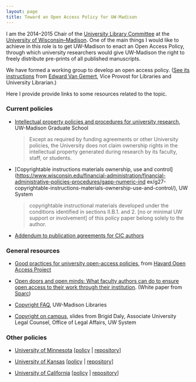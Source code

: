 ```yaml
---
layout: page
title: Toward an Open Access Policy for UW-Madison
---
```


I am the 2014&ndash;2015 Chair of the
[University Library Committee](https://www.library.wisc.edu/about/university-library-committee/)
at the [University of Wisconsin&ndash;Madison](http://www.wisc.edu).
One of the main things I would like to achieve in this role is to get
UW-Madison to enact an Open Access Policy, through which university
researchers would give UW-Madison the right to freely distribute
pre-prints of all published manuscripts.

We have formed a working group to develop an open access
policy. ([See its instructions](../assets/OAWG_Charge_112014pdf.pdf)
from
[Edward Van Gemert](http://www.library.wisc.edu/about/directory/staff/Edward-Van-Gemert/),
Vice Provost for Libraries and University Librarian.)

Here I provide provide links to some resources related to the topic.

### Current policies

- [Intellectual property policies and procedures for university research](https://kb.wisc.edu/images/group156/32996/12.15IntellectualPropertyPoliciesandProceduresforUniversityResearch.pdf),
  UW-Madison Graduate School

  > Except as required by funding agreements or other University policies, the University
  > does not claim ownership rights in the intellectual property generated during research by
  > its faculty, staff, or students.

- [Copyrightable instructions materials ownership, use and control](https://www.wisconsin.edu/financial-administration/financial-administrative-policies-procedures/gapp-numeric-ind
ex/g27-copyrightable-instructions-materials-ownership-use-and-control/),
  UW System

  > copyrightable instructional materials developed under the
  > conditions identified in sections II.B.1. and
  > 2. \[no or minimal UW support or involvement\] of
  > this policy paper belong solely to the author.

- [Addendum to publication agreements for CIC authors](http://www.library.wisc.edu/wp-content/uploads/2014/05/author_addendum.pdf)

### General resources

- [Good practices for university open-access policies](http://cyber.law.harvard.edu/hoap/Good_practices_for_university_open-access_policies),
  from [Havard Open Access Project](http://cyber.law.harvard.edu/hoap/Main_Page)

- [Open doors and open minds: What faculty authors can do to ensure open access to their work through their institution](http://www.sciencecommons.org/wp-content/uploads/opendoors_v1.pdf). (White paper from [Sparc](http://www.sparc.arl.org/))

- [Copyright FAQ](http://www.library.wisc.edu/help/copyright/managing-your-copyright/personal-copyright-faq/),
  UW-Madison Libraries

- [Copyright on campus](http://legal.wisc.edu/documents/COPYRIGHT_ON_CAMPUS_2014.pdf),
  slides from Brigid Daly, Associate University Legal Counsel, Office
  of Legal Affairs, UW System

### Other policies

- [University of Minnesota](https://www.lib.umn.edu/openaccess) \[[policy](http://www.policy.umn.edu/Policies/Research/SCHOLARLYARTICLES.html)
  | [repository](http://conservancy.umn.edu/)\]

- [University of Kansas](http://openaccess.ku.edu/) \[[policy](http://policy.ku.edu/governance/open-access-policy)
  | [repository](http://kuscholarworks.ku.edu/)\]

- [University of California](http://osc.universityofcalifornia.edu/open-access-policy/)
  \[[policy](http://osc.universityofcalifornia.edu/open-access-policy/policy-text/)
  | [repository](http://www.escholarship.org/)\]
